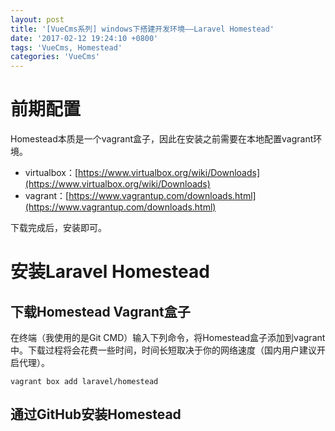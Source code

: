 ```yaml
---
layout: post
title: '[VueCms系列] windows下搭建开发环境——Laravel Homestead'
date: '2017-02-12 19:24:10 +0800'
tags: 'VueCms, Homestead'
categories: 'VueCms'
---
```

# 前期配置
Homestead本质是一个vagrant盒子，因此在安装之前需要在本地配置vagrant环境。

* virtualbox：[https://www.virtualbox.org/wiki/Downloads](https://www.virtualbox.org/wiki/Downloads)
* vagrant：[https://www.vagrantup.com/downloads.html](https://www.vagrantup.com/downloads.html)

下载完成后，安装即可。

# 安装Laravel Homestead
## 下载Homestead Vagrant盒子
在终端（我使用的是Git CMD）输入下列命令，将Homestead盒子添加到vagrant中。下载过程将会花费一些时间，时间长短取决于你的网络速度（国内用户建议开启代理）。

    vagrant box add laravel/homestead

## 通过GitHub安装Homestead